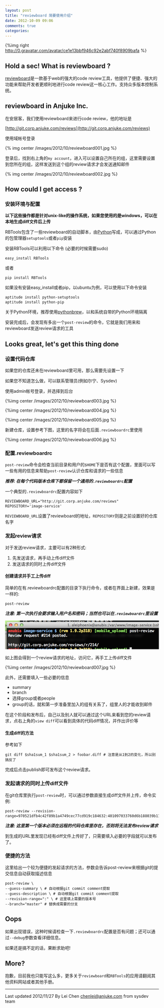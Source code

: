 ```yaml
---
layout: post
title: "reviewboard 简要使用介绍"
date: 2012-10-09 09:06
comments: true
categories:
---
```


{%img right http://0.gravatar.com/avatar/ce1e13bbf946c92e2abf740f8909bafa %}

## Hold a sec! What is reviewboard ?

[reviewboard](http://www.reviewboard.org/)是一款基于web的强大的code
review工具，他提供了便捷、强大的功能来帮助开发者更顺利地进行code review这一核心工作。支持众多版本控制系统。

<!-- more -->

## reviewboard in Anjuke Inc.

在安居客，我们使用reviewboard来进行code review，他的地址是

[http://git.corp.anjuke.com/reviews](http://git.corp.anjuke.com/reviews)

使用域帐号登录

{% img center /images/2012/10/reviewboard001.jpg %}

登录后，找到右上角的`my
account`，进入可以设置自己所在的组，这里需要设置到您所在的组，这样发送到这个组的review请求才会发送通知邮件

{% img center /images/2012/10/reviewboard002.jpg %}

## How could I get access ?

### 安装环境与配置

**以下这些操作都是针对unix-like的操作系统，如果您使用的是windows，可以在本地生成diff文件后上传**

RBTools包含了一些reviewboard的自动脚本，由[Python](http://python.org)写成，可以通过Python的包管理器`setuptools`或者`pip`安装

安装RBTools可以利用以下命令 (必要的时候需要sudo)

```
easy_install RBTools
```

或者

```
pip install RBTools
```

如果没有安装easy_install或者pip，以ubuntu为例，可以使用以下命令安装

```
aptitude install python-setuptools
aptitude install python-pip
```

关于Python环境，推荐使用[pythonbrew](https://github.com/utahta/pythonbrew)，以和系统自带的Python环境隔离

安装完成后，会发现有多出一个`post-review`的命令，它就是我们用来和reviewboard发送review请求的工具


## Looks great, let's get this thing done


### 设置代码仓库

如果您的仓库还未在reviewboard里可用，那么需要先设置一下

如果您不知道怎么做，可以联系管理员(例如尔宁、Sysdev)

使用admin帐号登录，并选择到后台

{%img center /images/2012/10/reviewboard003.jpg %}

{%img center /images/2012/10/reviewboard004.jpg %}

{%img center /images/2012/10/reviewboard005.jpg %}

新建仓库，设置参考下图，这里的名字将会在后面`.reviewboardrc`里使用

{%img center /images/2012/10/reviewboard006.jpg %}

### 配置.reviewboardrc

`post-review`命令会检查当前目录和用户的`$HOME`下是否有这个配置，里面可以写一些有用的信息来帮助`post-review`认识仓库和请求的一些信息

_**推荐: 在每个代码版本仓库下都保留一个通用的`.reviewboardrc`配置**_

一个典型的`.reviewboardrc`配置内容如下

```
REVIEWBOARD_URL="http://git.corp.anjuke.com/reviews"
REPOSITORY='image-service'
```

`REVIEWBOARD_URL`设置了reviewboard的地址，`REPOSITORY`则是之前设置好的仓库名字

### 发起review请求

对于发送review请求，主要可以有2种形式:

1. 先发送请求，再手动上传diff文件
2. 发送请求的同时上传diff文件


#### 创建请求并手工上传diff

简单的在有.reviewboardrc配置的目录下执行命令，或者在界面上新建，效果是一样的:

```
post-review
```

_**注意: 第一次执行会要求输入用户名和密码；当然也可以在`.reviewboardrc`里设置**_

![](/medias/20121009/rb.howto.001.png)

如上图会得到一个review请求的地址，访问它，再手工上传diff文件

{%img center /images/2012/10/reviewboard007.jpg %}

此外，还需要填入一些必要的信息

* summary
* branch
* 选择group或者people
* group的话，就和第一步准备里加入的组有关系了，组里人的才能收到邮件

在这个阶段和发布后，自己以及别人就可以通过这个URL来看到您的review请求，点右上角的`view diff`可以看到具体的代码diff情况，并作出评价等

#### 生成diff的方法

参考如下

```
git diff $sha1sum_1 $sha1sum_2 > foobar.diff # 注意是从1到2的变化，所以别搞反了
```

完成后点击publish即可发布这个review请求。

### 发起请求的同时上传diff文件

在git仓库里执行`post-review`时，可以通过参数直接生成diff文件并上传，命令实例:

```
post-review --revision-range=970521dfb4c42f89b1a4749cec77cd919c184632:401097033760d6b188039b11aab0c853b68541b4
```

_**注意: 这里第一个版本必须在远程的代码仓库里存在，否则将无法发布review请求**_

到生成的URL里发现已经有diff文件上传好了，只需要填入必要的字段就可以发布了。

### 便捷的方法

这里给出一个较为便捷的发起请求的方法，参数会告诉post-review来根据git的提交信息自动获取描述信息

```
post-review \
--guess-summary \ # 自动根据git commit comment提取
--guess-description \ # 自动根据git commit comment提取
--revision-range=":" \ # 这里填上需要的版本号
--branch="master" # 替换成需要的分支
```

## Oops

如果出现错误，这种时候请检查一下`.reviewboardrc`配置是否有问题；还可以通过`--debug`参数查看详细信息。

如果还是搞不定的话，果断求助吧!

## More?

抱歉，目前我也只能写这么多，更多关于`reviewboard`和`RBTools`的应用请翻阅其他资料网站或者其他手册。

* * *

Last updated 2012/11/27 By Lei Chen [chenlei@anjuke.com](mailto:chenlei@anjuke.com) from
sysdev team


